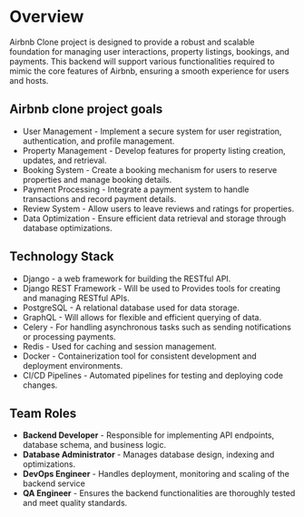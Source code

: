 # Overview

Airbnb Clone project is designed to provide a robust and scalable foundation for managing user interactions, property listings, bookings, and payments. This backend will support various functionalities required to mimic the core features of Airbnb, ensuring a smooth experience for users and hosts.

## Airbnb clone project goals

- User Management - Implement a secure system for user registration, authentication, and profile management.
- Property Management - Develop features for property listing creation, updates, and retrieval.
- Booking System - Create a booking mechanism for users to reserve properties and manage booking details.
- Payment Processing - Integrate a payment system to handle transactions and record payment details.
- Review System - Allow users to leave reviews and ratings for properties.
- Data Optimization - Ensure efficient data retrieval and storage through database optimizations.

## Technology Stack

- Django - a web framework for building the RESTful API.
- Django REST Framework - Will be used to Provides tools for creating and managing RESTful APIs.
- PostgreSQL - A relational database used for data storage.
- GraphQL - Will allows for flexible and efficient querying of data.
- Celery - For handling asynchronous tasks such as sending notifications or processing payments.
- Redis - Used for caching and session management.
- Docker - Containerization tool for consistent development and deployment environments.
- CI/CD Pipelines - Automated pipelines for testing and deploying code changes.

## Team Roles

- **Backend Developer** - Responsible for implementing API endpoints, database schema, and business logic.
- **Database Administrator** - Manages database design, indexing and optimizations.
- **DevOps Engineer** - Handles deployment, monitoring and scaling of the backend service
- **QA Engineer** - Ensures the backend functionalities are thoroughly tested and meet quality standards.
